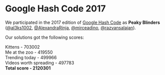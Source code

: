 # Google Hash Code 2017

We participated in the 2017 edition of [Google Hash Code](https://hashcode.withgoogle.com/) as **Peaky Blinders** ([@al3ks1002](https://github.com/al3ks1002), [@AlexandraRinja](https://github.com/AlexandraRinja), [@mirceadino](https://github.com/mirceadino), [@razvansalajan](https://github.com/razvansalajan)).

Our solutions got the following scores: 

Kittens - 703002 <br/>
Me at the zoo - 419550 <br/>
Trending today - 499966 <br/>
Videos worth spreading - 497783 <br/>
**Total score - 2120301**
